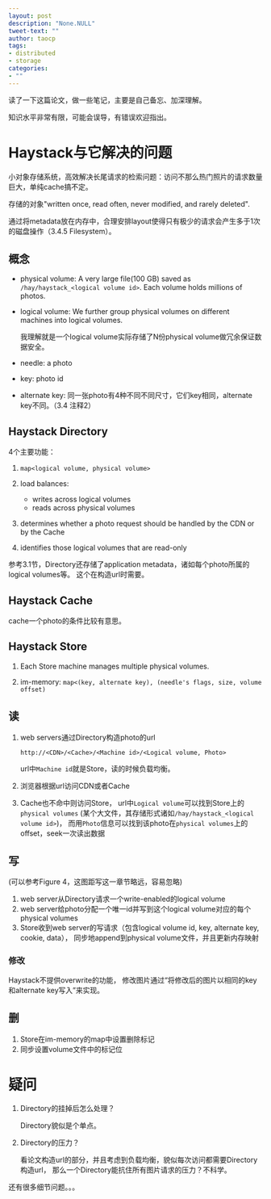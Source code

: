 ```yaml
---
layout: post
description: "None.NULL"
tweet-text: ""
author: taocp
tags:
- distributed
- storage
categories:
- ""
---
```


读了一下这篇论文，做一些笔记，主要是自己备忘、加深理解。

知识水平非常有限，可能会误导，有错误欢迎指出。

# Haystack与它解决的问题

小对象存储系统，高效解决长尾请求的检索问题：访问不那么热门照片的请求数量巨大，单纯cache搞不定。

存储的对象"written once, read often, never modified, and rarely deleted".

通过将metadata放在内存中，合理安排layout使得只有极少的请求会产生多于1次的磁盘操作（3.4.5 Filesystem）。

## 概念

- physical volume: A very large file(100 GB) saved as `/hay/haystack_<logical volume id>`.
Each volume holds millions of photos.

- logical volume: We further group physical volumes on different machines into logical volumes.

  我理解就是一个logical volume实际存储了N份physical volume做冗余保证数据安全。

- needle: a photo

- key: photo id

- alternate key: 同一张photo有4种不同不同尺寸，它们key相同，alternate key不同。（3.4 注释2）

## Haystack Directory

4个主要功能：

1. `map<logical volume, physical volume>`

1. load balances:
	- writes across logical volumes
	- reads across physical volumes


1. determines whether a photo request should be handled by the CDN or by the Cache

1. identifies those logical volumes that are read-only

参考3.1节，Directory还存储了application metadata，诸如每个photo所属的logical volumes等。
这个在构造url时需要。

## Haystack Cache

cache一个photo的条件比较有意思。

## Haystack Store

1. Each Store machine manages multiple physical volumes.

1. im-memory: `map<(key, alternate key), (needle's flags, size, volume offset)`

## 读

1. web servers通过Directory构造photo的url

   `http://<CDN>/<Cache>/<Machine id>/<Logical volume, Photo>`

   url中`Machine id`就是Store，读的时候负载均衡。

1. 浏览器根据url访问CDN或者Cache

1. Cache也不命中则访问Store，
   url中`Logical volume`可以找到Store上的`physical volumes`
   (某个大文件，其存储形式诸如`/hay/haystack_<logical volume id>`)，
   而用`Photo`信息可以找到该photo在`physical volumes`上的offset，seek一次读出数据

## 写

(可以参考Figure 4，这图距写这一章节略远，容易忽略)

1. web server从Directory请求一个write-enabled的logical volume
1. web server给photo分配一个唯一id并写到这个logical volume对应的每个physical volumes
1. Store收到web server的写请求（包含logical volume id, key, alternate key, cookie, data），
   同步地append到physical volume文件，并且更新内存映射

### 修改

Haystack不提供overwrite的功能，
修改图片通过“将修改后的图片以相同的key和alternate key写入”来实现。


## 删

1. Store在im-memory的map中设置删除标记
1. 同步设置volume文件中的标记位

# 疑问

1. Directory的挂掉后怎么处理？

    Directory貌似是个单点。

1. Directory的压力？

   看论文构造url的部分，并且考虑到负载均衡，貌似每次访问都需要Directory构造url，
那么一个Directory能抗住所有图片请求的压力？不科学。

还有很多细节问题。。。
